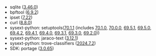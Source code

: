 - sqlite ([3.46.0](https://www.sqlite.org/releaselog/3_46_0.html))
- bpftool ([6.9.2](https://kernelnewbies.org/Linux_6.9#Tracing.2C_perf_and_BPF))
- ipset ([7.22](https://ipset.netfilter.org/changelog.html))
- curl ([8.8.0](https://curl.se/changes.html#8_8_0))
- sysext-python: setuptools([70.1.1](https://setuptools.pypa.io/en/stable/history.html#v70-1-1) (includes [70.1.0](https://setuptools.pypa.io/en/stable/history.html#v70-1-0), [70.0.0](https://setuptools.pypa.io/en/stable/history.html#v70-0-0), [69.5.1](https://setuptools.pypa.io/en/stable/history.html#v69-5-1), [69.5.0](https://setuptools.pypa.io/en/stable/history.html#v69-5-0), [69.4.2](https://setuptools.pypa.io/en/stable/history.html#v69-4-2), [69.4.1](https://setuptools.pypa.io/en/stable/history.html#v69-4-1), [69.4.0](https://setuptools.pypa.io/en/stable/history.html#v69-4-0), [69.3.1](https://setuptools.pypa.io/en/stable/history.html#v69-3-1), [69.3.0](https://setuptools.pypa.io/en/stable/history.html#v69-3-0), [69.2.0](https://setuptools.pypa.io/en/stable/history.html#v69-2-0)))
- sysext-python: jaraco-text ([3.12.1](https://github.com/jaraco/jaraco.text/compare/v3.12.0...v3.12.1))
- sysext-python: trove-classifiers ([2024.7.2](https://github.com/pypa/trove-classifiers/compare/2024.5.22...2024.7.2))
- SDK: portage ([3.0.65](https://github.com/gentoo/portage/blob/f03998622e0960388e903de0d6d24bdf6881e567/NEWS#L9))
